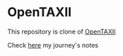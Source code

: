 # OpenTAXII

This repository is clone of [OpenTAXII](https://github.com/eclecticiq/OpenTAXII)

Check [here](./NOTES.md) my journey's notes

